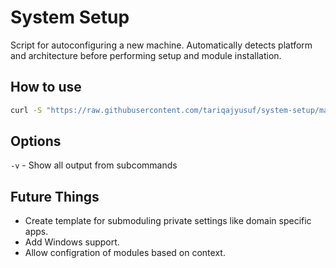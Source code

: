 # System Setup

Script for autoconfiguring a new machine. Automatically detects platform and architecture before performing setup and module installation.

## How to use

```bash
curl -S "https://raw.githubusercontent.com/tariqajyusuf/system-setup/main/init.sh" | bash
```

## Options

`-v` - Show all output from subcommands

## Future Things

- Create template for submoduling private settings like domain specific apps.
- Add Windows support.
- Allow configration of modules based on context.
